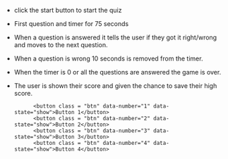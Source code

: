 * click the start button to start the quiz
* First question and timer for 75 seconds
* When a question is answered it tells the user if they got it right/wrong and moves to the next question.
* When a question is wrong 10 seconds is removed from the timer.
* When the timer is 0 or all the questions are answered the game is over.
* The user is shown their score and given the chance to save their high score.

            <button class = "btn" data-number="1" data-state="show">Button 1</button>
            <button class = "btn" data-number="2" data-state="show">Button 2</button>
            <button class = "btn" data-number="3" data-state="show">Button 3</button>
            <button class = "btn" data-number="4" data-state="show">Button 4</button>